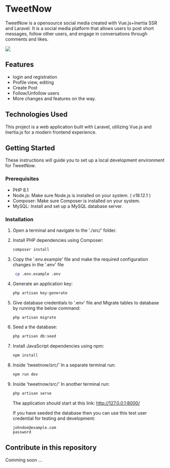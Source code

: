 # TweetNow

TweetNow is a opensource social media created with Vue.js+Inertia SSR and Laravel. It is a social media platform that allows users to post short messages, follow other users, and engage in conversations through comments and likes.

<img src="TweetNow.png" />

## Features

- login and registration
- Profile view, editing
- Create Post
- Follow/Unfollow users
- More changes and features on the way.

## Technologies Used
This project is a web application built with Laravel, utilizing Vue.js and Inertia.js for a modern frontend experience.

## Getting Started

These instructions will guide you to set up a local development environment for TweetNow.

### Prerequisites
- PHP 8.1
- Node.js: Make sure Node.js is installed on your system. ( v18.12.1 )
- Composer: Make sure Composer is installed on your system.
- MySQL: Install and set up a MySQL database server.


### Installation

1. Open a terminal and navigate to the './src/' folder.

2. Install PHP dependencies using Composer:

   ```bash
   composer install
   ```
3. Copy the '.env.example' file and make the required configuration changes in the '.env' file

   ```bash
    cp .env.example .env
   ```
4. Generate an application key:

    ```bash
    php artisan key:generate
    ```
5. Give database credentials to '.env' file and Migrate tables to database by running the below command:

   ```bash
   php artisan migrate
   ```
6. Seed a the database:

   ```bash
   php artisan db:seed
   ```

7. Install JavaScript dependencies using npm:

   ```bash
   npm install
   ```

8. Inside 'tweetnow/src/' In a separate terminal run:

   ```bash
   npm run dev
   ```

9. Inside 'tweetnow/src/' In another terminal run:

   ```bash
   php artisan serve
   ```

   The application should start at this link: http://127.0.0.1:8000/

   If you have seeded the database then you can use this test user credential for testing and development:
   ```
   johndoe@example.com
   password
   ```

## Contribute in this repository
Comming soon ...
